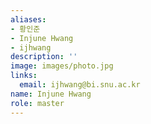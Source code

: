 ```yaml
---
aliases:
- 황인준
- Injune Hwang
- ijhwang
description: ''
image: images/photo.jpg
links:
  email: ijhwang@bi.snu.ac.kr
name: Injune Hwang
role: master
---
```

